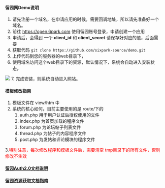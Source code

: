 #### 留园网Demo说明
1. 请先注册一个域名，在申请应用的时候，需要回调地址，所以请先准备好一个域名。
2. 前往 https://open.6park.com 使用留园账号登录，申请创建一个应用
3. 申请后，会得到 一个 **client_id** 和 **client_secret** 请保存好对应的值，后面需要
4. 获取代码
`git clone https://github.com/sixpark-source/demo.git`
5. 上传代码到您的服务器的web目录下，
6. 使用域名访问这个web目录下的资源，默认情况下，系统会自动进入安装状态。
<img src="./doc_resouce/db.png">
7. 完成安装，则系统自动进入网站。


#### 模板修改指南
1. 模板文件在 view/htm 中 
2. 系统的核心如何，目前主要使用的是 route/下的 
   1. auth.php 用于用户认证后授权使用的文件
   2. index.php 为首页加载的程序文件
   3. forum.php 为论坛帖子列表文件
   4. thread.php 为帖子的内容程序文件
   5. post.php 为发帖和评论模块的程序文件

3.<font color="red">特别注意，每次修改程序和模板文件后，需要清空 tmp目录下的所有文件，否则修改不生效</font>

#### <a href="https://github.com/sixpark-source/OAuth2/blob/master/Doc/Auth2.0%E6%8E%A5%E5%8F%A3%E6%8C%87%E5%8D%97.md">留园Auth2.0文档说明</a>

#### <a href="https://github.com/sixpark-source/OAuth2/blob/master/Doc/%E8%B5%84%E6%BA%90%E6%8E%A5%E5%8F%A3%E6%96%87%E6%A1%A3.md">留园资源获取文档指南</a>



